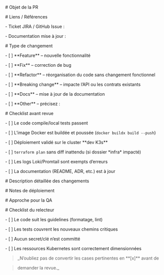 <!--

Modèle de Pull Request – adaptez chaque section à votre contexte

-->



\# Objet de la PR



<!-- Expliquez brièvement \*pourquoi\* ce changement est nécessaire et

&nbsp;    résumez le résultat attendu. Gardez le paragraphe concis. -->



\# Liens / Références



\- Ticket JIRA / GitHub Issue : <!-- ABC‑123 -->

\- Documentation mise à jour : <!-- lien vers le MD ou Confluence -->



\# Type de changement



\- \[ ] \*\*Feature\*\* – nouvelle fonctionnalité

\- \[ ] \*\*Fix\*\* – correction de bug

\- \[ ] \*\*Refactor\*\* – réorganisation du code sans changement fonctionnel

\- \[ ] \*\*Breaking change\*\* – impacte l’API ou les contrats existants

\- \[ ] \*\*Docs\*\* – mise à jour de la documentation

\- \[ ] \*\*Other\*\* – précisez :



\# Checklist avant revue



\- \[ ] Le code compile/local tests passent

\- \[ ] L’image Docker est buildée et poussée (`docker buildx build --push`)

\- \[ ] Déploiement validé sur le cluster \*\*dev K3s\*\*

\- \[ ] `terraform plan` sans diff inattendu (si dossier \*infra\* impacté)

\- \[ ] Les logs Loki/Promtail sont exempts d’erreurs

\- \[ ] La documentation (README, ADR, etc.) est à jour



\# Description détaillée des changements



<!-- Fournissez des détails techniques : fichiers clefs, patterns, impact

&nbsp;    sur les performances, risques, etc. Utilisez des listes ou sections

&nbsp;    si nécessaire. -->



\# Notes de déploiement



<!-- Indiquez les étapes manuelles éventuelles : migration DB, purge de

&nbsp;    cache, feature flag à activer, rollback plan. -->



\# Approche pour la QA



<!-- Donnez des instructions de test ou une checklist QA pour valider

&nbsp;    la PR en staging. -->



\# Checklist du relecteur



\- \[ ] Le code suit les guidelines (formatage, lint)

\- \[ ] Les tests couvrent les nouveaux chemins critiques

\- \[ ] Aucun secret/clé n’est committé

\- \[ ] Les ressources Kubernetes sont correctement dimensionnées



> \_N’oubliez pas de convertir les cases pertinentes en \*\*\[x]\*\* avant de

> demander la revue.\_

